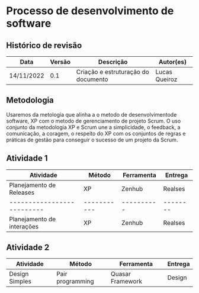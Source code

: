 # Processo de desenvolvimento de software

## Histórico de revisão 

| Data       | Versão | Descrição                           | Autor(es)     |
| ---------- | ------ | ----------------------------------- | ------------- |
| 14/11/2022 | 0.1    | Criação e estruturação do documento | Lucas Queiroz |

## Metodologia
Usaremos da metologia que alinha a o metodo de desenvolvimentode software, XP com o metodo de gerenciamento de projeto Scrum. O uso conjunto da metodologia XP e Scrum une a simplicidade, o feedback, a comunicação, a coragem, o respeito do XP com os conjuntos de regras e práticas de gestão para conseguir o sucesso de um projeto da Scrum.


## Atividade 1

| Atividade                  | Método      | Ferramenta | Entrega  |
| -------------------------- | ----------- | ---------- | -------- |
| Planejamento de Releases   | XP          |  Zenhub    | Realses  |
| -------------------------- | ----------- | ---------- | -------- |
| Planejamento de interações | XP          |  Zenhub    | Realses  |

## Atividade 2 

| Atividade       | Método           | Ferramenta        | Entrega  |
| --------------- | ---------------- | ----------------- | -------- |
| Design  Simples | Pair programming |  Quasar Framework | Design   |


